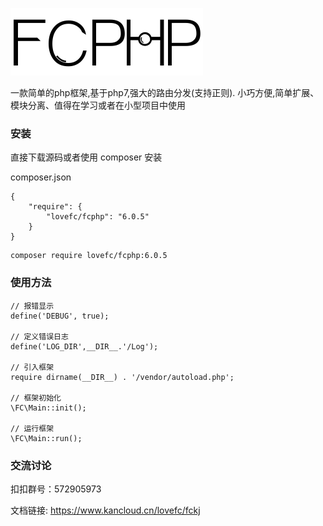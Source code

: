 ![avatar](/logo.png)

一款简单的php框架,基于php7,强大的路由分发(支持正则).
小巧方便,简单扩展、模块分离、值得在学习或者在小型项目中使用


### 安装

直接下载源码或者使用 composer 安装

composer.json
````
{
    "require": {
        "lovefc/fcphp": "6.0.5"
    }		
}
````

````
composer require lovefc/fcphp:6.0.5
````

### 使用方法

````
// 报错显示
define('DEBUG', true);

// 定义错误日志
define('LOG_DIR',__DIR__.'/Log');

// 引入框架
require dirname(__DIR__) . '/vendor/autoload.php';

// 框架初始化
\FC\Main::init();

// 运行框架
\FC\Main::run();

````

### 交流讨论

扣扣群号：572905973

文档链接: https://www.kancloud.cn/lovefc/fckj




